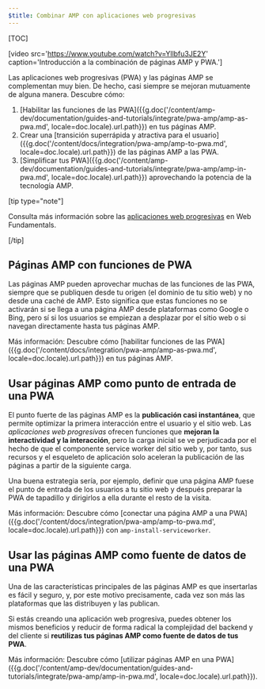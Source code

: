 ```yaml
---
$title: Combinar AMP con aplicaciones web progresivas
---
```

[TOC]

[video src='https://www.youtube.com/watch?v=Yllbfu3JE2Y' caption='Introducción a la combinación de páginas AMP y PWA.']

Las aplicaciones web progresivas (PWA) y las páginas AMP se complementan muy bien. De hecho, casi siempre se mejoran mutuamente de alguna manera. Descubre cómo:

1. [Habilitar las funciones de las PWA]({{g.doc('/content/amp-dev/documentation/guides-and-tutorials/integrate/pwa-amp/amp-as-pwa.md', locale=doc.locale).url.path}}) en tus páginas AMP.
2. Crear una [transición superrápida y atractiva para el usuario]({{g.doc('/content/docs/integration/pwa-amp/amp-to-pwa.md', locale=doc.locale).url.path}}) de las páginas AMP a las PWA.
3. [Simplificar tus PWA]({{g.doc('/content/amp-dev/documentation/guides-and-tutorials/integrate/pwa-amp/amp-in-pwa.md', locale=doc.locale).url.path}}) aprovechando la potencia de la tecnología AMP.

[tip type="note"]

Consulta más información sobre las [aplicaciones web progresivas](https://developers.google.com/web/progressive-web-apps/) en Web Fundamentals.

[/tip]

## Páginas AMP con funciones de PWA

Las páginas AMP pueden aprovechar muchas de las funciones de las PWA, siempre que se publiquen desde tu origen (el dominio de tu sitio web) y no desde una caché de AMP. Esto significa que estas funciones no se activarán si se llega a una página AMP desde plataformas como Google o Bing, pero sí si los usuarios se empiezan a desplazar por el sitio web o si navegan directamente hasta tus páginas AMP.

Más información: Descubre cómo [habilitar funciones de las PWA]({{g.doc('/content/docs/integration/pwa-amp/amp-as-pwa.md', locale=doc.locale).url.path}}) en tus páginas AMP.

## Usar páginas AMP como punto de entrada de una PWA

El punto fuerte de las páginas AMP es la **publicación casi instantánea**, que permite optimizar la primera interacción entre el usuario y el sitio web. Las *aplicaciones web progresivas* ofrecen funciones que **mejoran la interactividad y la interacción**, pero la carga inicial se ve perjudicada por el hecho de que el componente service worker del sitio web y, por tanto, sus recursos y el esqueleto de aplicación solo aceleran la publicación de las páginas a partir de la siguiente carga.

Una buena estrategia sería, por ejemplo, definir que una página AMP fuese el punto de entrada de los usuarios a tu sitio web y después preparar la PWA de tapadillo y dirigirlos a ella durante el resto de la visita.

Más información: Descubre cómo [conectar una página AMP a una PWA]({{g.doc('/content/docs/integration/pwa-amp/amp-to-pwa.md', locale=doc.locale).url.path}}) con `amp-install-serviceworker`.

## Usar las páginas AMP como fuente de datos de una PWA

Una de las características principales de las páginas AMP es que insertarlas es fácil y seguro, y, por este motivo precisamente, cada vez son más las plataformas que las distribuyen y las publican.

Si estás creando una aplicación web progresiva, puedes obtener los mismos beneficios y reducir de forma radical la complejidad del backend y del cliente si **reutilizas tus páginas AMP como fuente de datos de tus PWA**.

Más información: Descubre cómo [utilizar páginas AMP en una PWA]({{g.doc('/content/amp-dev/documentation/guides-and-tutorials/integrate/pwa-amp/amp-in-pwa.md', locale=doc.locale).url.path}}).
